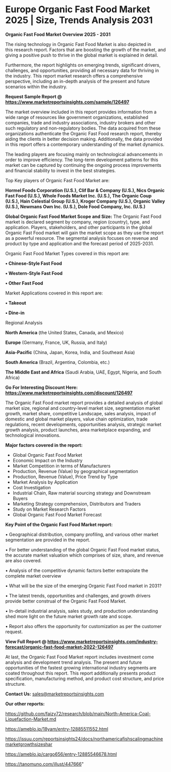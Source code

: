  # Europe Organic Fast Food Market 2025 | Size, Trends Analysis 2031

<Strong> Organic Fast Food Market Overview 2025 - 2031</strong>

The rising technology in Organic Fast Food Market is also depicted in this research report. Factors that are boosting the growth of the market, and giving a positive push to thrive in the global market is explained in detail.

Furthermore, the report highlights on emerging trends, significant drivers, challenges, and opportunities, providing all necessary data for thriving in the industry. This report market research offers a comprehensive perspective, including an in-depth analysis of the present and future scenarios within the industry.

<strong>Request Sample Report @ <a href=https://www.marketreportsinsights.com/sample/126497>https://www.marketreportsinsights.com/sample/126497</a></strong>

The market overview included in this report provides information from a wide range of resources like government organizations, established companies, trade and industry associations, industry brokers and other such regulatory and non-regulatory bodies. The data acquired from these organizations authenticate the Organic Fast Food research report, thereby aiding the clients in better decision making. Additionally, the data provided in this report offers a contemporary understanding of the market dynamics.

The leading players are focusing mainly on technological advancements in order to improve efficiency. The long-term development patterns for this market can be captured by continuing the ongoing process improvements and financial stability to invest in the best strategies.

Top Key players of Organic Fast Food Market are:

<strong>Hormel Foods Corporation (U.S.), Clif Bar & Company (U.S.), Nics Organic Fast Food (U.S.), Whole Foods Market Inc. (U.S.), The Organic Coup (U.S.), Hain Celestial Group (U.S.), Kroger Company (U.S.), Organic Valley (U.S.), Newmans Own Inc. (U.S.), Dole Food Company, Inc. (U.S.)</strong>

<strong><b>Global Organic Fast Food Market Scope and Size:</b></strong>
The Organic Fast Food market is declared segment by company, region (country), type, and application. Players, stakeholders, and other participants in the global Organic Fast Food market will gain the market scope as they use the report as a powerful resource. The segmental analysis focuses on revenue and product by type and application and the forecast period of 2025-2031.

Organic Fast Food Market Types covered in this report are:

<strong>• Chinese-Style Fast Food

• Western-Style Fast Food

• Other Fast Food</strong>

Market Applications covered in this report are:

<strong>• Takeout

• Dine-in</strong> 

Regional Analysis

<strong>North America</strong> (the United States, Canada, and Mexico)

<strong>Europe</strong> (Germany, France, UK, Russia, and Italy)

<strong>Asia-Pacific</strong> (China, Japan, Korea, India, and Southeast Asia)

<strong>South America</strong> (Brazil, Argentina, Colombia, etc.)

<strong>The Middle East and Africa</strong> (Saudi Arabia, UAE, Egypt, Nigeria, and South Africa)

<strong>Go For Interesting Discount Here: <a href=https://www.marketreportsinsights.com/discount/126497>https://www.marketreportsinsights.com/discount/126497</a></strong>

The Organic Fast Food market report provides a detailed analysis of global market size, regional and country-level market size, segmentation market growth, market share, competitive Landscape, sales analysis, impact of domestic and global market players, value chain optimization, trade regulations, recent developments, opportunities analysis, strategic market growth analysis, product launches, area marketplace expanding, and technological innovations.

<strong><b>Major factors covered in the report:</b></strong>
<ul>
  <li>Global Organic Fast Food Market </li>
  <li>Economic Impact on the Industry</li>
  <li>Market Competition in terms of Manufacturers</li>
  <li>Production, Revenue (Value) by geographical segmentation</li>
  <li>Production, Revenue (Value), Price Trend by Type</li>
  <li>Market Analysis by Application</li>
  <li>Cost Investigation</li>
  <li>Industrial Chain, Raw material sourcing strategy and Downstream Buyers</li>
  <li>Marketing Strategy comprehension, Distributors and Traders</li>
  <li>Study on Market Research Factors</li>
  <li>Global Organic Fast Food Market Forecast</li>
</ul>

<strong><b>Key Point of the Organic Fast Food Market report:</b></strong>

• Geographical distribution, company profiling, and various other market segmentation are provided in the report.

• For better understanding of the global Organic Fast Food market status, the accurate market valuation which comprises of size, share, and revenue are also covered.

• Analysis of the competitive dynamic factors better extrapolate the complete market overview

• What will be the size of the emerging Organic Fast Food market in 2031?

• The latest trends, opportunities and challenges, and growth drivers provide better construal of the Organic Fast Food Market.

• In-detail industrial analysis, sales study, and production understanding shed more light on the future market growth rate and scope.

• Report also offers the opportunity for customization as per the customer request.

<strong><b>View Full Report @ <a href=https://www.marketreportsinsights.com/industry-forecast/organic-fast-food-market-2022-126497>https://www.marketreportsinsights.com/industry-forecast/organic-fast-food-market-2022-126497</a></b></strong>


At last, the Organic Fast Food Market report includes investment come analysis and development trend analysis. The present and future opportunities of the fastest growing international industry segments are coated throughout this report. This report additionally presents product specification, manufacturing method, and product cost structure, and price structure.

<strong>Contact Us:</strong>
sales@marketreportsinsights.com

<strong>Our other reports:</strong>

<a href=https://github.com/faizy72/research/blob/main/North-America-Coal-Liquefaction-Market.md>https://github.com/faizy72/research/blob/main/North-America-Coal-Liquefaction-Market.md</a>

<a href=https://ameblo.jp/18yam/entry-12885511552.html>https://ameblo.jp/18yam/entry-12885511552.html</a>

<a href=https://issuu.com/reportsinsights24/docs/northamericafishscalingmachinemarketgrowthsizeshar>https://issuu.com/reportsinsights24/docs/northamericafishscalingmachinemarketgrowthsizeshar</a>

<a href=https://ameblo.jp/cargo656/entry-12885546678.html>https://ameblo.jp/cargo656/entry-12885546678.html</a>

<a href=https://tanomuno.com/illust/447666>https://tanomuno.com/illust/447666</a>"

